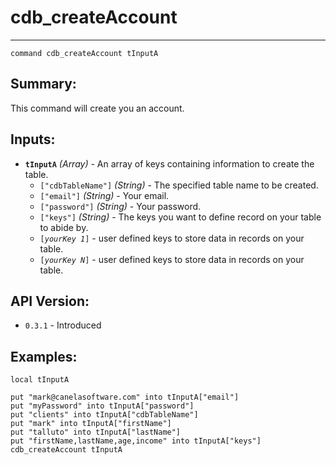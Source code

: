 # cdb_createAccount
---
```
command cdb_createAccount tInputA
```

## Summary:
This command will create you an account.

## Inputs:
* **`tInputA`** *(Array)* - An array of keys containing information to create the table.
    * `["cdbTableName"]` *(String)* - The specified table name to be created.
    * `["email"]` *(String)* - Your email.
    * `["password"]` *(String)* - Your password.
    * `["keys"]` *(String)* - The keys you want to define record on your table to abide by.
    * `[`*`yourKey 1`*`]` - user defined keys to store data in records on your table.
    * `[`*`yourKey N`*`]` - user defined keys to store data in records on your table.

## API Version:
* `0.3.1` - Introduced

## Examples:
```
local tInputA

put "mark@canelasoftware.com" into tInputA["email"]
put "myPassword" into tInputA["password"]
put "clients" into tInputA["cdbTableName"]
put "mark" into tInputA["firstName"]
put "talluto" into tInputA["lastName"]
put "firstName,lastName,age,income" into tInputA["keys"]
cdb_createAccount tInputA
``` 